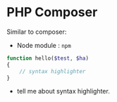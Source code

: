 # PHP Composer

Similar to composer:
- Node module : `npm`

```php
function hello($test, $ha)
{
    // syntax highlighter
}
```

- tell me about syntax highlighter.